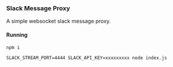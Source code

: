 ### Slack Message Proxy

A simple websocket slack message proxy.

#### Running

    npm i

    SLACK_STREAM_PORT=4444 SLACK_API_KEY=xxxxxxxxx node index.js

